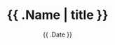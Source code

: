 ---
title: '{{ .Name | title }}'
date: '{{ .Date }}'
draft: false
# type: micropost
location: Toledo, IA
tags:
  - micropost
---
